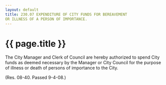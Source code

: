 ```yaml
---
layout: default 
title: 230.07 EXPENDITURE OF CITY FUNDS FOR BEREAVEMENT
OR ILLNESS OF A PERSON OF IMPORTANCE.
---
```


{{ page.title }}
================

The City Manager and Clerk of Council are hereby authorized to spend
City funds as deemed necessary by the Manager or City Council for the
purpose of illness or death of persons of importance to the City.

(Res. 08-40. Passed 9-4-08.)
